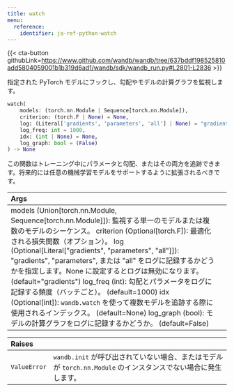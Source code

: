 ```yaml
---
title: watch
menu:
  reference:
    identifier: ja-ref-python-watch
---
```


{{< cta-button githubLink=https://www.github.com/wandb/wandb/tree/637bddf198525810add5804059001b1b319d6ad1/wandb/sdk/wandb_run.py#L2801-L2836 >}}

指定された PyTorch モデルにフックし、勾配やモデルの計算グラフを監視します。

```python
watch(
    models: (torch.nn.Module | Sequence[torch.nn.Module]),
    criterion: (torch.F | None) = None,
    log: (Literal['gradients', 'parameters', 'all'] | None) = "gradients",
    log_freq: int = 1000,
    idx: (int | None) = None,
    log_graph: bool = (False)
) -> None
```

この関数はトレーニング中にパラメータと勾配、またはその両方を追跡できます。将来的には任意の機械学習モデルをサポートするように拡張されるべきです。

| Args |  |
| :--- | :--- |
|  models (Union[torch.nn.Module, Sequence[torch.nn.Module]]): 監視する単一のモデルまたは複数のモデルのシーケンス。 criterion (Optional[torch.F]): 最適化される損失関数（オプション）。 log (Optional[Literal["gradients", "parameters", "all"]]): "gradients", "parameters", または "all" をログに記録するかどうかを指定します。None に設定するとログは無効になります。 (default="gradients") log_freq (int): 勾配とパラメータをログに記録する頻度（バッチごと）。 (default=1000) idx (Optional[int]): `wandb.watch` を使って複数モデルを追跡する際に使用されるインデックス。 (default=None) log_graph (bool): モデルの計算グラフをログに記録するかどうか。 (default=False) |

| Raises |  |
| :--- | :--- |
|  `ValueError` |  `wandb.init` が呼び出されていない場合、またはモデルが `torch.nn.Module` のインスタンスでない場合に発生します。 |